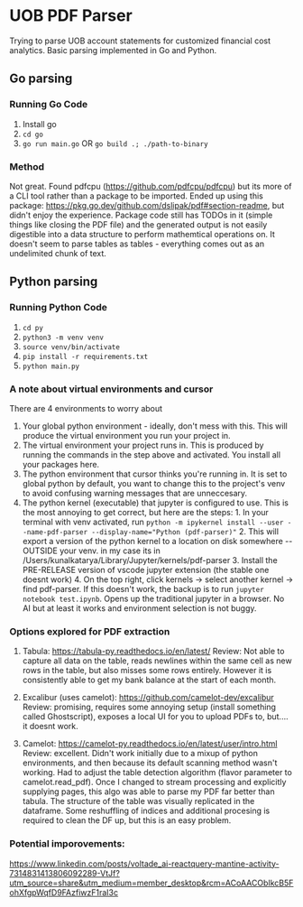 # UOB PDF Parser

Trying to parse UOB account statements for customized financial cost analytics. Basic parsing implemented in Go and Python.

## Go parsing

### Running Go Code

1. Install go
2. `cd go`
3. `go run main.go` OR `go build .; ./path-to-binary`

### Method

Not great. Found pdfcpu (https://github.com/pdfcpu/pdfcpu) but its more of a CLI tool rather than a package to be imported. Ended up using this package: https://pkg.go.dev/github.com/dslipak/pdf#section-readme, but didn't enjoy the experience. Package code still has TODOs in it (simple things like closing the PDF file) and the generated output is not easily digestible into a data structure to perform mathemtical operations on. It doesn't seem to parse tables as tables - everything comes out as an undelimited chunk of text.

## Python parsing

### Running Python Code

1. `cd py`
2. `python3 -m venv venv`
3. `source venv/bin/activate`
4. `pip install -r requirements.txt`
5. `python main.py`

### A note about virtual environments and cursor

There are 4 environments to worry about

1. Your global python environment - ideally, don't mess with this. This will produce the virtual environment you run your project in.
2. The virtual environment your project runs in. This is produced by running the commands in the step above and activated. You install all your packages here.
3. The python environment that cursor thinks you're running in. It is set to global python by default, you want to change this to the project's venv to avoid confusing warning messages that are unneccesary.
4. The python kernel (executable) that jupyter is configured to use. This is the most annoying to get correct, but here are the steps: 1. In your terminal with venv activated, run `python -m ipykernel install --user --name-pdf-parser --display-name="Python (pdf-parser)"` 2. This will export a version of the python kernel to a location on disk somewhere -- OUTSIDE your venv. in my case its in /Users/kunalkatarya/Library/Jupyter/kernels/pdf-parser 3. Install the PRE-RELEASE version of vscode jupyter extension (the stable one doesnt work) 4. On the top right, click kernels -> select another kernel -> find pdf-parser.
   If this doesn't work, the backup is to run `jupyter notebook test.ipynb`. Opens up the traditional jupyter in a browser. No AI but at least it works and environment selection is not buggy.

### Options explored for PDF extraction

1. Tabula: https://tabula-py.readthedocs.io/en/latest/
   Review: Not able to capture all data on the table, reads newlines within the same cell as new rows in the table, but also misses some rows entirely.
   However it is consistently able to get my bank balance at the start of each month.

2. Excalibur (uses camelot): https://github.com/camelot-dev/excalibur
   Review: promising, requires some annoying setup (install something called Ghostscript), exposes a local UI for you to upload PDFs to, but.... it doesnt work.

3. Camelot: https://camelot-py.readthedocs.io/en/latest/user/intro.html
   Review: excellent. Didn't work initially due to a mixup of python environments, and then because its default scanning method wasn't working. Had to adjust the table detection algorithm (flavor parameter to camelot.read_pdf). Once I changed to stream processing and explicitly supplying pages, this algo was able to parse my PDF far better than tabula. The structure of the table was visually replicated in the dataframe. Some reshuffling of indices and additional procesing is required to clean the DF up, but this is an easy problem.


### Potential imporovements:
https://www.linkedin.com/posts/voltade_ai-reactquery-mantine-activity-7314831413806092289-VtJf?utm_source=share&utm_medium=member_desktop&rcm=ACoAACObIkcB5FohXfgpWqfD9FAzfiwzF1raI3c
